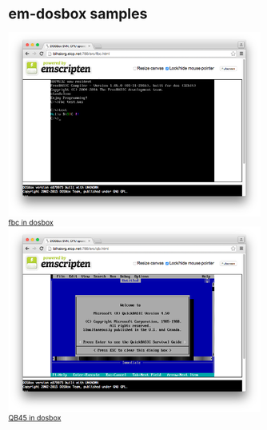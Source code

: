 # em-dosbox samples

![fbc][1]
[fbc in dosbox][2]
![qb][3]
[QB45 in dosbox][4]


  [1]: fbc.png
  [2]: https://bihai.github.io/em-dosbox_samples/packages/fbc/fbc.html
  [3]: qb.png
  [4]: https://bihai.github.io/em-dosbox_samples/packages/QB45/QB45.html